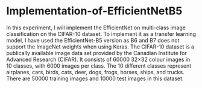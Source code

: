 # Implementation-of-EfficientNetB5
In this experiment, I will implement the EfficientNet on multi-class image classification on the CIFAR-10 dataset. To implement it as a transfer learning model, I have used the EfficientNet-B5 version as B6 and B7 does not support the ImageNet weights when using Keras. The CIFAR-10 dataset is a publically available image data set provided by the Canadian Institute for Advanced Research (CIFAR). It consists of 60000 32×32 colour images in 10 classes, with 6000 images per class. The 10 different classes represent airplanes, cars, birds, cats, deer, dogs, frogs, horses, ships, and trucks. There are 50000 training images and 10000 test images in this dataset.

